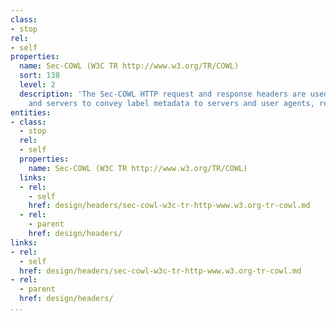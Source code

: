 ```yaml
---
class:
- stop
rel:
- self
properties:
  name: Sec-COWL (W3C TR http://www.w3.org/TR/COWL)
  sort: 138
  level: 2
  description: 'The Sec-COWL HTTP request and response headers are used by user agents
    and servers to convey label metadata to servers and user agents, respectively. '
entities:
- class:
  - stop
  rel:
  - self
  properties:
    name: Sec-COWL (W3C TR http://www.w3.org/TR/COWL)
  links:
  - rel:
    - self
    href: design/headers/sec-cowl-w3c-tr-http-www.w3.org-tr-cowl.md
  - rel:
    - parent
    href: design/headers/
links:
- rel:
  - self
  href: design/headers/sec-cowl-w3c-tr-http-www.w3.org-tr-cowl.md
- rel:
  - parent
  href: design/headers/
...
```

